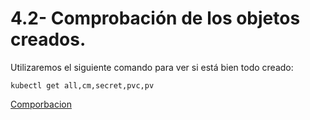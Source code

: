 # 4.2- Comprobación de los objetos creados. 

Utilizaremos el siguiente comando para ver si está bien todo creado:

``` kubectl get all,cm,secret,pvc,pv ```

[ Comporbacion ]()
